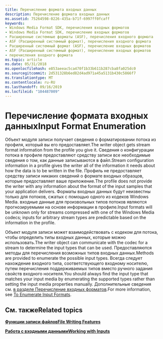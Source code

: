 ```yaml
---
title: Перечисление формата входных данных
description: Перечисление формата входных данных
ms.assetid: 75264598-0226-435a-b71f-6997ff0fcaff
keywords:
- Windows Media Format SDK, перечисления входных форматов
- Windows Media Format SDK, перечисление входных форматов
- Расширенные системные форматы (ASF), перечисления входного формата
- ASF (Расширенный системный формат), перечисления входного формата
- Расширенный системный формат (ASF), перечисление входных форматов
- ASF (Расширенный системный формат), перечисление входных форматов
- перечисления входного формата
ms.topic: article
ms.date: 05/31/2018
ms.openlocfilehash: e853aeeac5ca470f1b33b611b287cba8fa025dc0
ms.sourcegitcommit: 2d531328b6ed82d4ad971a45a5131b430c5866f7
ms.translationtype: MT
ms.contentlocale: ru-RU
ms.lasthandoff: 09/16/2019
ms.locfileid: "104487009"
---
```

# <a name="input-format-enumeration"></a><span data-ttu-id="aec32-110">Перечисление формата входных данных</span><span class="sxs-lookup"><span data-stu-id="aec32-110">Input Format Enumeration</span></span>

<span data-ttu-id="aec32-111">Объект модуля записи получает сведения о форматировании потока из профиля, который вы его предоставляет.</span><span class="sxs-lookup"><span data-stu-id="aec32-111">The writer object gets stream format information from the profile you give it.</span></span> <span data-ttu-id="aec32-112">Сведения о конфигурации потока в профиле предоставляют средству записи все необходимые сведения о том, как данные записываются в файл.</span><span class="sxs-lookup"><span data-stu-id="aec32-112">Stream configuration information in a profile gives the writer all of the information it needs about how the data is to be written in the file.</span></span> <span data-ttu-id="aec32-113">Профиль не предоставляет средству записи никаких сведений о формате входных образцов, которые предоставляет ваше приложение.</span><span class="sxs-lookup"><span data-stu-id="aec32-113">The profile does not provide the writer with any information about the format of the input samples that your application delivers.</span></span> <span data-ttu-id="aec32-114">Форматы входных данных будут неизвестны только для потоков, сжатых с помощью одного из кодеков Windows Media. входные данные для произвольных типов потоков являются прогнозируемыми на основе информации в профиле.</span><span class="sxs-lookup"><span data-stu-id="aec32-114">Input formats will be unknown only for streams compressed with one of the Windows Media codecs; inputs for arbitrary stream types are predictable based on the information in the profile.</span></span>

<span data-ttu-id="aec32-115">Объект модуля записи может взаимодействовать с кодеком для потока, чтобы определить типы входных данных, которые можно использовать.</span><span class="sxs-lookup"><span data-stu-id="aec32-115">The writer object can communicate with the codec for a stream to determine the input types that can be used.</span></span> <span data-ttu-id="aec32-116">Предоставляются методы для перечисления возможных типов входных данных.</span><span class="sxs-lookup"><span data-stu-id="aec32-116">Methods are provided to enumerate the possible input types.</span></span> <span data-ttu-id="aec32-117">Всегда следует нахождение входного типа, соответствующего входному носителю, путем перечисления поддерживаемых типов вместо ручного задания свойств входного носителя.</span><span class="sxs-lookup"><span data-stu-id="aec32-117">You should always find the input type that matches your input media by enumerating the supported types rather than setting the input media properties manually.</span></span> <span data-ttu-id="aec32-118">Дополнительные сведения см. [в разделе Перечисление входных форматов](to-enumerate-input-formats.md).</span><span class="sxs-lookup"><span data-stu-id="aec32-118">For more information, see [To Enumerate Input Formats](to-enumerate-input-formats.md).</span></span>

## <a name="related-topics"></a><span data-ttu-id="aec32-119">См. также</span><span class="sxs-lookup"><span data-stu-id="aec32-119">Related topics</span></span>

<dl> <dt>

[<span data-ttu-id="aec32-120">**Функции записи файлов**</span><span class="sxs-lookup"><span data-stu-id="aec32-120">**File Writing Features**</span></span>](file-writing-features.md)
</dt> <dt>

[<span data-ttu-id="aec32-121">**Работа с входными данными**</span><span class="sxs-lookup"><span data-stu-id="aec32-121">**Working with Inputs**</span></span>](working-with-inputs.md)
</dt> </dl>

 

 




